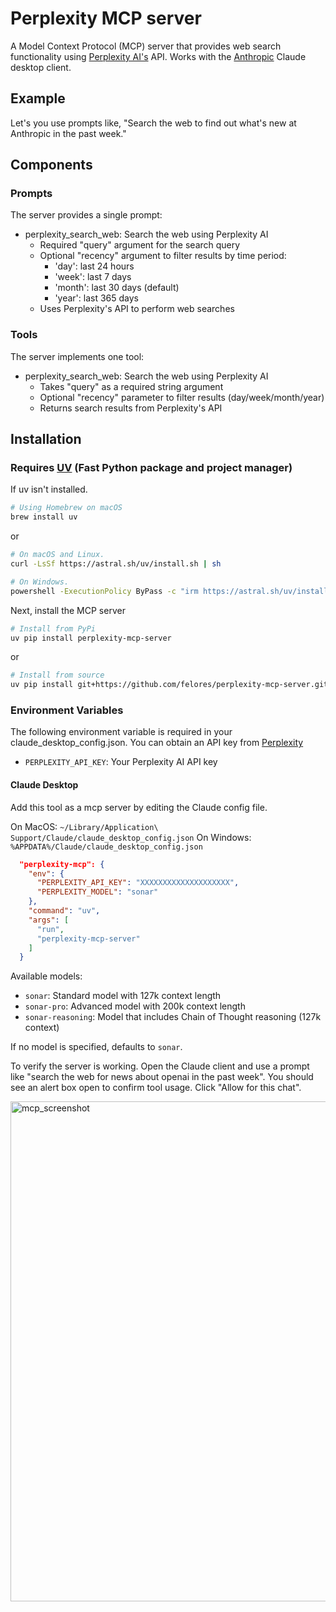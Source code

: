 # Perplexity MCP server

A Model Context Protocol (MCP) server that provides web search functionality using [Perplexity AI's](https://www.perplexity.ai/) API.  Works with the [Anthropic](https://www.anthropic.com/news/model-context-protocol) Claude desktop client. 

## Example
Let's you use prompts like,  "Search the web to find out what's new at Anthropic in the past week."

## Components

### Prompts

The server provides a single prompt:
- perplexity_search_web: Search the web using Perplexity AI
  - Required "query" argument for the search query
  - Optional "recency" argument to filter results by time period:
    - 'day': last 24 hours
    - 'week': last 7 days
    - 'month': last 30 days (default)
    - 'year': last 365 days
  - Uses Perplexity's API to perform web searches

### Tools

The server implements one tool:
- perplexity_search_web: Search the web using Perplexity AI
  - Takes "query" as a required string argument
  - Optional "recency" parameter to filter results (day/week/month/year)
  - Returns search results from Perplexity's API

## Installation

### Requires [UV](https://github.com/astral-sh/uv) (Fast Python package and project manager)

If uv isn't installed. 

```bash 
# Using Homebrew on macOS 
brew install uv
```

or

```bash
# On macOS and Linux.
curl -LsSf https://astral.sh/uv/install.sh | sh

# On Windows.
powershell -ExecutionPolicy ByPass -c "irm https://astral.sh/uv/install.ps1 | iex"
```


Next, install the MCP server

```bash
# Install from PyPi
uv pip install perplexity-mcp-server
```
or 

```bash
# Install from source
uv pip install git+https://github.com/felores/perplexity-mcp-server.git
```

### Environment Variables

The following environment variable is required in your claude_desktop_config.json. You can obtain an API key from [Perplexity](https://perplexity.ai)

- `PERPLEXITY_API_KEY`: Your Perplexity AI API key


#### Claude Desktop

Add this tool as a mcp server by editing the Claude config file.

On MacOS: `~/Library/Application\ Support/Claude/claude_desktop_config.json`
On Windows: `%APPDATA%/Claude/claude_desktop_config.json`


  ```json
    "perplexity-mcp": {
      "env": {
        "PERPLEXITY_API_KEY": "XXXXXXXXXXXXXXXXXXXX",
        "PERPLEXITY_MODEL": "sonar"
      },
      "command": "uv",
      "args": [
        "run",
        "perplexity-mcp-server"
      ]
    }
  ```

Available models:
- `sonar`: Standard model with 127k context length
- `sonar-pro`: Advanced model with 200k context length
- `sonar-reasoning`: Model that includes Chain of Thought reasoning (127k context)

If no model is specified, defaults to `sonar`.

To verify the server is working.  Open the Claude client and use a prompt like "search the web for news about openai in the past week".  You should see an alert box open to confirm tool usage. Click "Allow for this chat".
  
<img width="800" alt="mcp_screenshot" src="https://github.com/user-attachments/assets/922d8f6a-8c9a-4978-8be6-788e70b4d049" />

